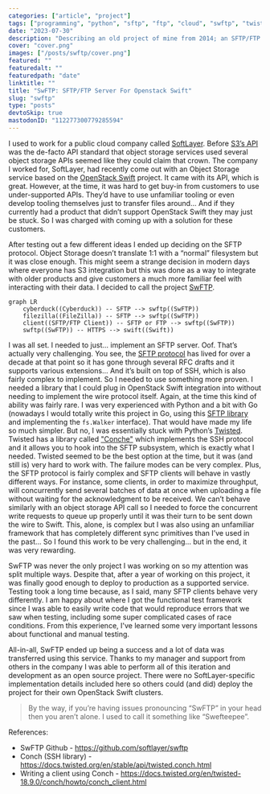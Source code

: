 ```yaml
---
categories: ["article", "project"]
tags: ["programming", "python", "sftp", "ftp", "cloud", "swftp", "twisted", "openstack", "swift", "api", "open-source"]
date: "2023-07-30"
description: "Describing an old project of mine from 2014; an SFTP/FTP interface over an object storage API using Python Twisted."
cover: "cover.png"
images: ["/posts/swftp/cover.png"]
featured: ""
featuredalt: ""
featuredpath: "date"
linktitle: ""
title: "SwFTP: SFTP/FTP Server For Openstack Swift"
slug: "swftp"
type: "posts"
devtoSkip: true
mastodonID: "112277300779285594"
---
```


I used to work for a public cloud company called [SoftLayer](https://en.wikipedia.org/wiki/IBM_Cloud#SoftLayer). Before [S3’s API](https://docs.aws.amazon.com/AmazonS3/latest/API/) was the de-facto API standard that object storage services used several object storage APIs seemed like they could claim that crown. The company I worked for, SoftLayer, had recently come out with an Object Storage service based on the [OpenStack Swift](https://wiki.openstack.org/wiki/Swift) project. It came with its API, which is great. However, at the time, it was hard to get buy-in from customers to use under-supported APIs. They’d have to use unfamiliar tooling or even develop tooling themselves just to transfer files around... And if they currently had a product that didn’t support OpenStack Swift they may just be stuck. So I was charged with coming up with a solution for these customers.

After testing out a few different ideas I ended up deciding on the SFTP protocol. Object Storage doesn’t translate 1:1 with a “normal” filesystem but it was close enough. This might seem a strange decision in modern days where everyone has S3 integration but this was done as a way to integrate with older products and give customers a much more familiar feel with interacting with their data. I decided to call the project [SwFTP](https://github.com/softlayer/swftp).

```mermaid
graph LR
    cyberduck((Cyberduck)) -- SFTP --> swftp((SwFTP))
    filezilla((FileZilla)) -- SFTP --> swftp((SwFTP))
    client((SFTP/FTP Client)) -- SFTP or FTP --> swftp((SwFTP))
    swftp((SwFTP)) -- HTTPS --> swift((Swift))
```

I was all set. I needed to just... implement an SFTP server. Oof. That’s actually very challenging. You see, the [SFTP protocol](https://www.ietf.org/rfc/rfc0913.txt) has lived for over a decade at that point so it has gone through several RFC drafts and it supports various extensions... And it’s built on top of SSH, which is also fairly complex to implement. So I needed to use something more proven. I needed a library that I could plug in OpenStack Swift integration into without needing to implement the wire protocol itself. Again, at the time this kind of ability was fairly rare. I was very experienced with Python and a bit with Go (nowadays I would totally write this project in Go, using this [SFTP library](https://pkg.go.dev/github.com/pkg/sftp) and implementing the `fs.Walker` interface). That would have made my life so much simpler. But no, I was essentially stuck with Python’s [Twisted](https://twisted.org/). Twisted has a library called ["Conche"](https://docs.twisted.org/en/stable/api/twisted.conch.html) which implements the SSH protocol and it allows you to hook into the SFTP subsystem, which is exactly what I needed. Twisted seemed to be the best option at the time, but it was (and still is) very hard to work with. The failure modes can be very complex. Plus, the SFTP protocol is fairly complex and SFTP clients will behave in vastly different ways. For instance, some clients, in order to maximize throughput, will concurrently send several batches of data at once when uploading a file without waiting for the acknowledgment to be received. We can’t behave similarly with an object storage API call so I needed to force the concurrent write requests to queue up properly until it was their turn to be sent down the wire to Swift. This, alone, is complex but I was also using an unfamiliar framework that has completely different sync primitives than I’ve used in the past... So I found this work to be very challenging... but in the end, it was very rewarding.

SwFTP was never the only project I was working on so my attention was split multiple ways. Despite that, after a year of working on this project, it was finally good enough to deploy to production as a supported service. Testing took a long time because, as I said, many SFTP clients behave very differently. I am happy about where I got the functional test framework since I was able to easily write code that would reproduce errors that we saw when testing, including some super complicated cases of race conditions. From this experience, I've learned some very important lessons about functional and manual testing.

All-in-all, SwFTP ended up being a success and a lot of data was transferred using this service. Thanks to my manager and support from others in the company I was able to perform all of this iteration and development as an open source project. There were no SoftLayer-specific implementation details included here so others could (and did) deploy the project for their own OpenStack Swift clusters.

> By the way, if you’re having issues pronouncing “SwFTP” in your head then you aren’t alone. I used to call it something like “Swefteepee”.

References:
- SwFTP Github - https://github.com/softlayer/swftp
- Conch (SSH library) - https://docs.twisted.org/en/stable/api/twisted.conch.html
- Writing a client using Conch - https://docs.twisted.org/en/twisted-18.9.0/conch/howto/conch_client.html
